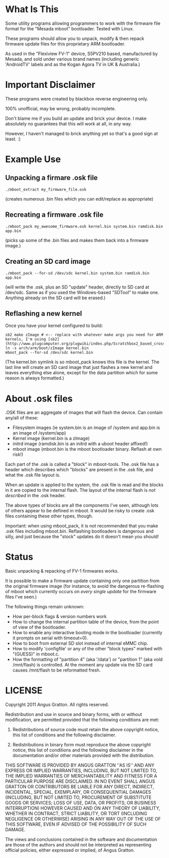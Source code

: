 What Is This
============

Some utility programs allowing programmers to work with the firmware
file format for the "Mesada mboot" bootloader. Tested with Linux.

These programs should allow you to unpack, modify & then repack
firmware update files for this proprietary ARM bootloader.

As used in the "Flexiview FV-1" device, S5PV210 based, manufactured by
Mesada, and sold under various brand names (including generic
'AndroidTV' labels and as the Kogan Agora TV in UK & Australia.)


Important Disclaimer
====================

These programs were created by blackbox reverse engineering only.

100% unofficial, may be wrong, probably incomplete.

Don't blame me if you build an update and brick your device. I make
absolutely no guarantees that this will work at all, in any way.

However, I haven't managed to brick anything yet so that's a good sign at least. :)

Example Use
===========

## Unpacking a firmare .osk file

    ./mboot_extract my_firmware_file.osk

(creates numerous .bin files which you can edit/replace as appropriate)

## Recreating a firmware .osk file

    ./mboot_pack my_awesome_firmware.osk kernel.bin system.bin ramdisk.bin app.bin

(picks up some of the .bin files and makes them back into a firmware image.)

## Creating an SD card image

    ./mboot_pack --for-sd /dev/sdc kernel.bin system.bin ramdisk.bin app.bin

(will write the .osk, plus an SD "update" header, directly to SD card at /dev/sdc. Same as if you used the Windows-based "SDTool" to make one. Anything already on the SD card will be erased.)


## Reflashing a new kernel

Once you have your kernel configured to build:

    sb2 make zImage # <-- replace with whatever make args you need for ARM kernels, I'm using [sb2](http://www.plugcomputer.org/plugwiki/index.php/Scratchbox2_based_cross_compiling)
    ln -s arch/arm/boot/zImage kernel.bin
    mboot_pack --for-sd /dev/sdc kernel.bin

(The kernel.bin symlink is so mboot_pack knows this file is the kernel. The last line will create an SD card image that just flashes a new kernel and leaves everything else alone, except for the data partition which for some reason is always formatted.)


About .osk files
================

.OSK files are an aggregate of images that will flash the device. Can contain any/all of these:

* Filesystem images (ie system.bin is an image of /system and app.bin is an image of /system/app)
* Kernel image (kernel.bin is a zImage)
* initrd image (ramdisk.bin is an initrd with a uboot header affixed!)
* mboot image (mboot.bin is the mboot bootloader binary. Reflash at own risk!)

Each part of the .osk is called a "block" in mboot-tools. The .osk file
has a header which describes which "blocks" are present in the .osk
file, and what the .osk file layout is.

When an update is applied to the system, the .osk file is read and the
blocks in it are copied to the internal flash. The layout of the
internal flash is *not described* in the .osk header.

The above types of blocks are all the components I've seen, although
lots of others appear to be defined in mboot. It would be risky to create .osk
files containing these other types, though.

Important: when using mboot_pack, it is not recommended that you make
.osk files including mboot.bin. Reflashing bootloaders is dangerous
and silly, and just because the "stock" updates do it doesn't mean you
should!



Status
======

Basic unpacking & repacking of FV-1 firmwares works.

It is possible to make a firmware update containing only one partition
from the original firmware image (for instance, to avoid the dangerous
re-flashing of mboot which currently occurs on *every single update*
for the firmware files I've seen.)

The following things remain unknown:

* How per-block flags & version numbers work
* How to change the internal partition table of the device, from the point of view of the bootloader.
* How to enable any interactive booting mode in the bootloader (currently it prompts on serial with timeout=0).
* How to boot from external SD slot instead of internal eMMC chip.
* How to modify 'configfile' or any of the other "block types" marked with "(GUESS)" in mboot.c.
* How the formatting of "partition 4" (aka '/data') or "partition 1" (aka vold /mnt/flash) is controlled. At the moment any update via the SD card causes /mnt/flash to be reformatted fresh.


LICENSE
=======

Copyright 2011 Angus Gratton. All rights reserved.

Redistribution and use in source and binary forms, with or without modification, are
permitted provided that the following conditions are met:

   1. Redistributions of source code must retain the above copyright notice, this list of
      conditions and the following disclaimer.

   2. Redistributions in binary form must reproduce the above copyright notice, this list
      of conditions and the following disclaimer in the documentation and/or other materials
      provided with the distribution.

THIS SOFTWARE IS PROVIDED BY ANGUS GRATTON ''AS IS'' AND ANY EXPRESS OR IMPLIED
WARRANTIES, INCLUDING, BUT NOT LIMITED TO, THE IMPLIED WARRANTIES OF MERCHANTABILITY AND
FITNESS FOR A PARTICULAR PURPOSE ARE DISCLAIMED. IN NO EVENT SHALL ANGUS GRATTON OR
CONTRIBUTORS BE LIABLE FOR ANY DIRECT, INDIRECT, INCIDENTAL, SPECIAL, EXEMPLARY, OR
CONSEQUENTIAL DAMAGES (INCLUDING, BUT NOT LIMITED TO, PROCUREMENT OF SUBSTITUTE GOODS OR
SERVICES; LOSS OF USE, DATA, OR PROFITS; OR BUSINESS INTERRUPTION) HOWEVER CAUSED AND ON
ANY THEORY OF LIABILITY, WHETHER IN CONTRACT, STRICT LIABILITY, OR TORT (INCLUDING
NEGLIGENCE OR OTHERWISE) ARISING IN ANY WAY OUT OF THE USE OF THIS SOFTWARE, EVEN IF
ADVISED OF THE POSSIBILITY OF SUCH DAMAGE.

The views and conclusions contained in the software and documentation are those of the
authors and should not be interpreted as representing official policies, either expressed
or implied, of Angus Gratton.

